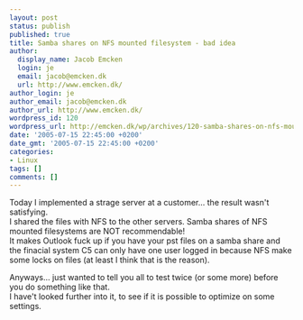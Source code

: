 ```yaml
---
layout: post
status: publish
published: true
title: Samba shares on NFS mounted filesystem - bad idea
author:
  display_name: Jacob Emcken
  login: je
  email: jacob@emcken.dk
  url: http://www.emcken.dk/
author_login: je
author_email: jacob@emcken.dk
author_url: http://www.emcken.dk/
wordpress_id: 120
wordpress_url: http://emcken.dk/wp/archives/120-samba-shares-on-nfs-mounted-filesystem-bad-idea.html
date: '2005-07-15 22:45:00 +0200'
date_gmt: '2005-07-15 22:45:00 +0200'
categories:
- Linux
tags: []
comments: []
---
```

<p>Today I implemented a strage server at a customer... the result wasn't satisfying.<br />
I shared the files with NFS to the other servers. Samba shares of NFS mounted filesystems are NOT recommendable!<br />
It makes Outlook fuck up if you have your pst files on a samba share and the finacial system C5 can only have one user logged in because NFS make some locks on files (at least I think that is the reason).</p>
<p>Anyways... just wanted to tell you all to test twice (or some more) before you do something like that.<br />
I have't looked further into it, to see if it is possible to optimize on some settings.</p>
